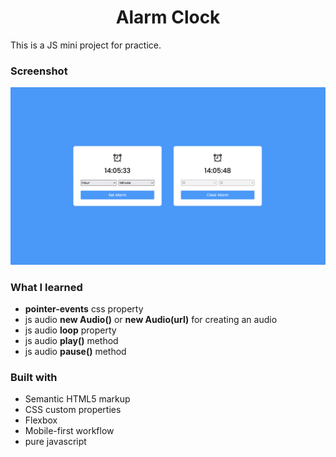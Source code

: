 <h1 align="center">Alarm Clock</h1>

This is a JS mini project for practice.

### Screenshot

![screenshot](screenshot.png)

### What I learned

- <b>pointer-events</b> css property
- js audio <b>new Audio()</b> or <b>new Audio(url)</b> for creating an audio
- js audio <b>loop</b> property
- js audio <b>play()</b> method
- js audio <b>pause()</b> method

### Built with

- Semantic HTML5 markup
- CSS custom properties
- Flexbox
- Mobile-first workflow
- pure javascript
